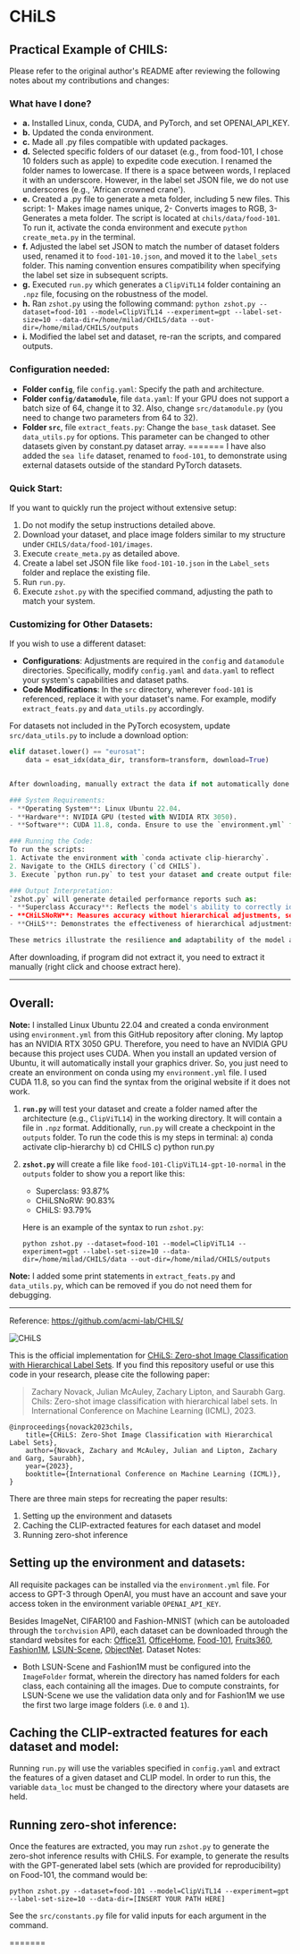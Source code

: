 # CHiLS

## Practical Example of CHILS:

Please refer to the original author's README after reviewing the following notes about my contributions and changes:

### What have I done?
- **a.** Installed Linux, conda, CUDA, and PyTorch, and set OPENAI_API_KEY.
- **b.** Updated the conda environment.
- **c.** Made all .py files compatible with updated packages.
- **d.** Selected specific folders of our dataset (e.g., from food-101, I chose 10 folders such as apple) to expedite code execution. I renamed the folder names to lowercase. If there is a space between words, I replaced it with an underscore. However, in the label set JSON file, we do not use underscores (e.g., 'African crowned crane').
- **e.** Created a .py file to generate a meta folder, including 5 new files. This script: 1- Makes image names unique, 2- Converts images to RGB, 3- Generates a meta folder. The script is located at `chils/data/food-101`. To run it, activate the conda environment and execute `python create_meta.py` in the terminal.
- **f.** Adjusted the label set JSON to match the number of dataset folders used, renamed it to `food-101-10.json`, and moved it to the `label_sets` folder. This naming convention ensures compatibility when specifying the label set size in subsequent scripts.
- **g.** Executed `run.py` which generates a `ClipViTL14` folder containing an `.npz` file, focusing on the robustness of the model.
- **h.** Ran `zshot.py` using the following command: `python zshot.py --dataset=food-101 --model=ClipViTL14 --experiment=gpt --label-set-size=10 --data-dir=/home/milad/CHILS/data --out-dir=/home/milad/CHILS/outputs`
- **i.** Modified the label set and dataset, re-ran the scripts, and compared outputs.

### Configuration needed:
- **Folder `config`**, file `config.yaml`: Specify the path and architecture.
- **Folder `config/datamodule`**, file `data.yaml`: If your GPU does not support a batch size of 64, change it to 32. Also, change `src/datamodule.py` (you need to change two parameters from 64 to 32).
- **Folder `src`**, file `extract_feats.py`: Change the `base_task` dataset. See `data_utils.py` for options. This parameter can be changed to other datasets given by constant.py dataset array.
=======
I have also added the `sea life` dataset, renamed to `food-101`, to demonstrate using external datasets outside of the standard PyTorch datasets.


### Quick Start:
If you want to quickly run the project without extensive setup:
1. Do not modify the setup instructions detailed above.
2. Download your dataset, and place image folders similar to my structure under `CHILS/data/food-101/images`.
3. Execute `create_meta.py` as detailed above.
4. Create a label set JSON file like `food-101-10.json` in the `Label_sets` folder and replace the existing file.
5. Run `run.py`.
6. Execute `zshot.py` with the specified command, adjusting the path to match your system.

### Customizing for Other Datasets:
If you wish to use a different dataset:
- **Configurations**: Adjustments are required in the `config` and `datamodule` directories. Specifically, modify `config.yaml` and `data.yaml` to reflect your system's capabilities and dataset paths.
- **Code Modifications**: In the `src` directory, wherever `food-101` is referenced, replace it with your dataset's name. For example, modify `extract_feats.py` and `data_utils.py` accordingly.

For datasets not included in the PyTorch ecosystem, update `src/data_utils.py` to include a download option:

```python
elif dataset.lower() == "eurosat":
    data = esat_idx(data_dir, transform=transform, download=True)


After downloading, manually extract the data if not automatically done.

### System Requirements:
- **Operating System**: Linux Ubuntu 22.04.
- **Hardware**: NVIDIA GPU (tested with NVIDIA RTX 3050).
- **Software**: CUDA 11.8, conda. Ensure to use the `environment.yml` file provided for setting up the conda environment.

### Running the Code:
To run the scripts:
1. Activate the environment with `conda activate clip-hierarchy`.
2. Navigate to the CHILS directory (`cd CHILS`).
3. Execute `python run.py` to test your dataset and create output files and directories.

### Output Interpretation:
`zshot.py` will generate detailed performance reports such as:
- **Superclass Accuracy**: Reflects the model's ability to correctly identify broad categories.
- **CHiLSNoRW**: Measures accuracy without hierarchical adjustments, sensitive to detailed subclass predictions.
- **CHiLS**: Demonstrates the effectiveness of hierarchical adjustments in maintaining accuracy despite potential errors in subclass predictions.

These metrics illustrate the resilience and adaptability of the model across various levels of classification detail.
```

After downloading, if program did not extract it, you need to extract it manually (right click and choose extract here).

 ------


## Overall:
**Note:** I installed Linux Ubuntu 22.04 and created a conda environment using `environment.yml` from this GitHub repository after cloning. My laptop has an NVIDIA RTX 3050 GPU. Therefore, you need to have an NVIDIA GPU because this project uses CUDA. When you install an updated version of Ubuntu, it will automatically install your graphics driver. So, you just need to create an environment on conda using my `environment.yml` file. I used CUDA 11.8, so you can find the syntax from the original website if it does not work.

1. **`run.py`** will test your dataset and create a folder named after the architecture (e.g., `ClipViTL14`) in the working directory. It will contain a file in `.npz` format. Additionally, `run.py` will create a checkpoint in the `outputs` folder.
To run the code this is my steps in terminal:
a) conda activate clip-hierarchy
b) cd CHILS
c) python run.py

2. **`zshot.py`** will create a file like `food-101-ClipViTL14-gpt-10-normal` in the `outputs` folder to show you a report like this:
   - Superclass: 93.87%
   - CHiLSNoRW: 90.83%
   - CHiLS: 93.79%

   Here is an example of the syntax to run `zshot.py`:
   ```
   python zshot.py --dataset=food-101 --model=ClipViTL14 --experiment=gpt --label-set-size=10 --data-dir=/home/milad/CHILS/data --out-dir=/home/milad/CHILS/outputs
   ```

**Note:** I added some print statements in `extract_feats.py` and `data_utils.py`, which can be removed if you do not need them for debugging.

-------------------------------
Reference:
https://github.com/acmi-lab/CHILS/

![CHiLS](fig19.jpeg)

This is the official implementation for [CHiLS: Zero-shot Image Classification with Hierarchical Label Sets](https://arxiv.org/abs/2302.02551). If you find this repository useful or use this code in your research, please cite the following paper: 

> Zachary Novack, Julian McAuley, Zachary Lipton, and Saurabh Garg. Chils: Zero-shot image classification with hierarchical label sets. In International Conference on Machine Learning (ICML), 2023.
```
@inproceedings{novack2023chils,
    title={CHiLS: Zero-Shot Image Classification with Hierarchical Label Sets},
    author={Novack, Zachary and McAuley, Julian and Lipton, Zachary and Garg, Saurabh},
    year={2023},
    booktitle={International Conference on Machine Learning (ICML)}, 
}
```

There are three main steps for recreating the paper results:

1. Setting up the environment and datasets
2. Caching the CLIP-extracted features for each dataset and model
3. Running zero-shot inference


## Setting up the environment and datasets:
All requisite packages can be installed via the `environment.yml` file. For access to GPT-3 through OpenAI, you must have an account and save your access token in the environment variable `OPENAI_API_KEY`.

Besides ImageNet, CIFAR100 and Fashion-MNIST (which can be autoloaded through the `torchvision` API), each dataset can be downloaded through the standard websites for each: [Office31](https://faculty.cc.gatech.edu/~judy/domainadapt/#datasets_code), [OfficeHome](https://www.hemanthdv.org/officeHomeDataset.html), [Food-101](https://www.kaggle.com/datasets/dansbecker/food-101), [Fruits360](https://www.kaggle.com/datasets/moltean/fruits), [Fashion1M](https://github.com/Cysu/noisy_label), [LSUN-Scene](https://www.yf.io/p/lsun), [ObjectNet](https://objectnet.dev/).
Dataset Notes:
- Both LSUN-Scene and Fashion1M must be configured into the `ImageFolder` format, wherein the directory has named folders for each class, each containing all the images. Due to compute constraints, for LSUN-Scene we use the validation data only and for Fashion1M we use the first two large image folders (i.e. `0` and `1`).

## Caching the CLIP-extracted features for each dataset and model:
Running `run.py` will use the variables specified in `config.yaml` and extract the features of a given dataset and CLIP model. In order to run this, the variable `data_loc` must be changed to the directory where your datasets are held.

## Running zero-shot inference:
Once the features are extracted, you may run `zshot.py` to generate the zero-shot inference results with CHiLS. For example, to generate the results with the GPT-generated label sets (which are provided for reproducibility) on Food-101, the command would be:

```
python zshot.py --dataset=food-101 --model=ClipViTL14 --experiment=gpt --label-set-size=10 --data-dir=[INSERT YOUR PATH HERE]
```

See the `src/constants.py` file for valid inputs for each argument in the command.

=======


